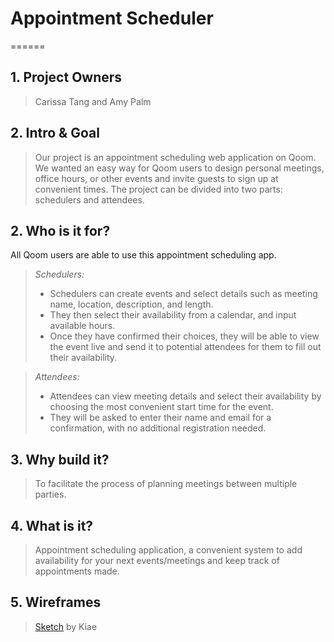 # Appointment Scheduler
======

## 1. Project Owners

> Carissa Tang and Amy Palm

## 2. Intro & Goal

> Our project is an appointment scheduling web application on Qoom. We wanted an easy way for Qoom users to design personal meetings, office hours, or other events and invite guests to sign up at convenient times. The project can be divided into two parts: schedulers and attendees.

## 2. Who is it for?

 All Qoom users are able to use this appointment scheduling app.
> *Schedulers:*
> - Schedulers can create events and select details such as meeting name, location, description, and length. 
> - They then select their availability from a calendar, and input available hours. 
> - Once they have confirmed their choices, they will be able to view the event live and send it to potential attendees for them to fill out their availability. 

> *Attendees:*
> - Attendees can view meeting details and select their availability by choosing the most convenient start time for the event. 
> - They will be asked to enter their name and email for a confirmation, with no additional registration needed. 

## 3. Why build it?

> To facilitate the process of planning meetings between multiple parties.

## 4. What is it?

> Appointment scheduling application, a convenient system to add availability for your next events/meetings and keep track of appointments made. 


## 5. Wireframes

> [Sketch](https://www.sketch.com/s/ccc95fe8-758e-4f1c-9c7d-a6fd4fa175a8) by Kiae
